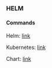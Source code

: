 ### HELM



#### Commands

Helm: [link](./commands/helm.md)

Kubernetes: [link](./commands/kubernetes.md)

Chart: [link](./commands/chart.md)

